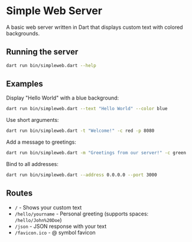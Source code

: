 # Simple Web Server

A basic web server written in Dart that displays custom text with colored backgrounds.

## Running the server

```bash
dart run bin/simpleweb.dart --help
```

## Examples

Display "Hello World" with a blue background:
```bash
dart run bin/simpleweb.dart --text "Hello World" --color blue
```

Use short arguments:
```bash
dart run bin/simpleweb.dart -t "Welcome!" -c red -p 8080
```

Add a message to greetings:
```bash
dart run bin/simpleweb.dart -m "Greetings from our server!" -c green
```

Bind to all addresses:
```bash
dart run bin/simpleweb.dart --address 0.0.0.0 --port 3000
```

## Routes

- `/` - Shows your custom text
- `/hello/yourname` - Personal greeting (supports spaces: `/hello/John%20Doe`)
- `/json` - JSON response with your text
- `/favicon.ico` - @ symbol favicon

